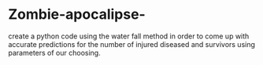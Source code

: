 # Zombie-apocalipse-
create a python code using the water fall method in order to come up with accurate predictions for the number of injured diseased and survivors using parameters of our choosing.  
